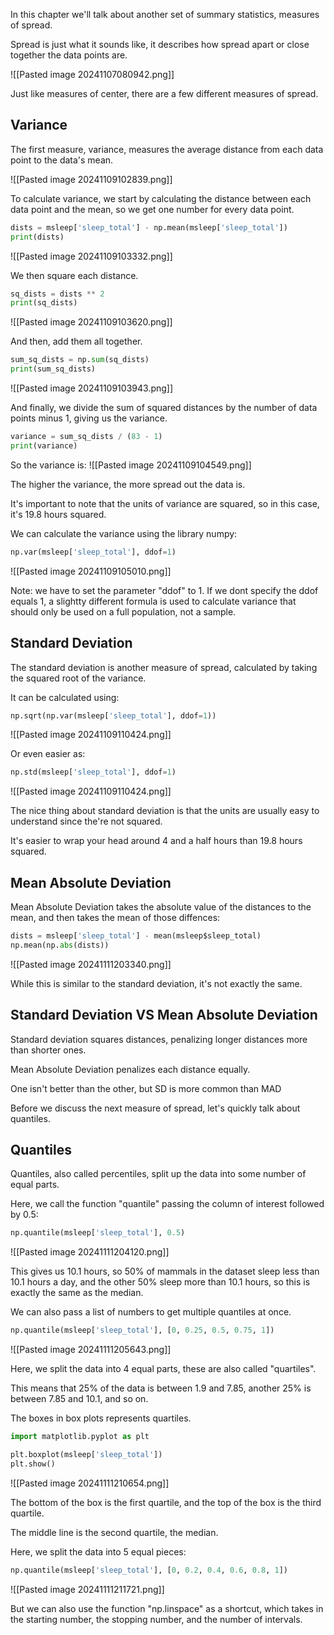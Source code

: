 In this chapter we'll talk about another set of summary statistics, measures of spread. 

Spread is just what it sounds like, it describes how spread apart or close together the data points are. 

![[Pasted image 20241107080942.png]]

Just like measures of center, there are a few different measures of spread. 

## Variance

The first measure, variance, measures the average distance from each data point to the data's mean.

![[Pasted image 20241109102839.png]]

To calculate variance, we start by calculating the distance between each data point and the mean, so we get one number for every data point.

```python
dists = msleep['sleep_total'] - np.mean(msleep['sleep_total'])
print(dists)
```

![[Pasted image 20241109103332.png]]

We then square each distance. 

```python
sq_dists = dists ** 2
print(sq_dists)
```

![[Pasted image 20241109103620.png]]

And then, add them all together. 

```python
sum_sq_dists = np.sum(sq_dists)
print(sum_sq_dists)
```

![[Pasted image 20241109103943.png]]

And finally, we divide the sum of squared distances by the number of data points minus 1, giving us the variance. 

```python 
variance = sum_sq_dists / (83 - 1)
print(variance)
```

So the variance is: 
![[Pasted image 20241109104549.png]]

The higher the variance, the more spread out the data is. 

It's important to note that the units of variance are squared, so in this case, it's 19.8 hours squared. 

We can calculate the variance using the library numpy:
```python
np.var(msleep['sleep_total'], ddof=1)
```

![[Pasted image 20241109105010.png]]

Note: we have to set the parameter  "ddof" to 1. If we dont specify the ddof equals 1, a slightty different formula is used to calculate variance that should only be used on a full population, not a sample. 

## Standard Deviation

The standard deviation is another measure of spread, calculated by taking the squared root of the variance. 

It can be calculated using:
```python
np.sqrt(np.var(msleep['sleep_total'], ddof=1))
```

![[Pasted image 20241109110424.png]]

Or even easier as:
```python
np.std(msleep['sleep_total'], ddof=1)
```

![[Pasted image 20241109110424.png]]


The nice thing about standard deviation is that the units are usually easy to understand since the're not squared. 

It's easier to wrap your head around 4 and a half hours than 19.8 hours squared.

## Mean Absolute Deviation

Mean Absolute Deviation takes the absolute value of the distances to the mean, and then takes the mean of those diffences:
```python 
dists = msleep['sleep_total'] - mean(msleep$sleep_total)
np.mean(np.abs(dists))
```

![[Pasted image 20241111203340.png]]

While this is similar to the standard deviation, it's not exactly the same.

## Standard Deviation VS Mean Absolute Deviation

Standard deviation squares distances, penalizing longer distances more than shorter ones.

Mean Absolute Deviation penalizes each distance equally.

One isn't better than the other, but SD is more common than MAD


Before we discuss the next measure of spread, let's quickly talk about quantiles.

## Quantiles

Quantiles, also called percentiles, split up the data into some number of equal parts. 

Here, we call the function "quantile" passing the column of interest followed by 0.5:

```python
np.quantile(msleep['sleep_total'], 0.5)
```

![[Pasted image 20241111204120.png]]

This gives us 10.1 hours, so 50% of mammals in the dataset sleep less than 10.1 hours a day, and the other 50% sleep more than 10.1 hours, so this is exactly the same as the median.

We can also pass a list of numbers to get multiple quantiles at once.

```python
np.quantile(msleep['sleep_total'], [0, 0.25, 0.5, 0.75, 1])
```

![[Pasted image 20241111205643.png]]

Here, we split the data into 4 equal parts, these are also called "quartiles". 

This means that 25% of the data is between 1.9 and 7.85, another 25% is between 7.85 and 10.1, and so on.

The boxes in box plots represents quartiles.

```python
import matplotlib.pyplot as plt

plt.boxplot(msleep['sleep_total'])
plt.show()
```

![[Pasted image 20241111210654.png]]


The bottom of the box is the first quartile, and the top of the box is the third quartile. 

The middle line is the second quartile, the median. 

Here, we split the data into 5 equal pieces:
```python
np.quantile(msleep['sleep_total'], [0, 0.2, 0.4, 0.6, 0.8, 1])
```

![[Pasted image 20241111211721.png]]

But we can also use the function "np.linspace" as a shortcut, which takes in the starting number, the stopping number, and the number of intervals. 

